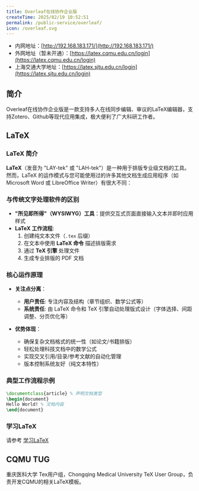 ```yaml
---
title: Overleaf在线协作企业版
createTime: 2025/02/19 10:52:51
permalink: /public-service/overleaf/
icon: /overleaf.svg
---
```


- 内网地址：[http://192.168.183.171/](http://192.168.183.171/)
- 外网地址（暂未开通）：[https://latex.cqmu.edu.cn/login](https://latex.cqmu.edu.cn/login)
- 上海交通大学地址：[https://latex.sjtu.edu.cn/login](https://latex.sjtu.edu.cn/login)
## 简介
Overleaf在线协作企业版是一款支持多人在线同步编辑、审议的LaTeX编辑器，支持Zotero、Github等现代应用集成，极大便利了广大科研工作者。


## LaTeX

### LaTeX 简介

**LaTeX**（发音为 "LAY-tek" 或 "LAH-tek"）是一种用于排版专业级文档的工具。然而，LaTeX 的运作模式与您可能使用过的许多其他文档生成应用程序（如 Microsoft Word 或 LibreOffice Writer）有很大不同：

### 与传统文字处理软件的区别
- **"所见即所得"（WYSIWYG）工具**：提供交互式页面直接输入文本并即时应用样式
- **LaTeX 工作流程**:
    1. 创建纯文本文件（`.tex` 后缀）
    2. 在文本中使用 **LaTeX 命令** 描述排版需求
    3. 通过 **TeX 引擎** 处理文件
    4. 生成专业排版的 PDF 文档

### 核心运作原理
- **关注点分离**：
    - **用户责任**: 专注内容及结构（章节组织、数学公式等）
    - **系统责任**: 由 LaTeX 命令和 TeX 引擎自动处理版式设计（字体选择、间距调整、分页优化等）

- **优势体现**：
    - 确保复杂文档格式的统一性（如论文/书籍排版）
    - 轻松处理科技文档中的数学公式
    - 实现交叉引用/目录/参考文献的自动化管理
    - 版本控制系统友好（纯文本特性）

### 典型工作流程示例

```latex
\documentclass{article} % 声明文档类型
\begin{document}
Hello World! % 文档内容
\end{document}
```

### 学习LaTeX

请参考 [学习LaTeX](LaTeX.md)

## CQMU TUG

重庆医科大学 Tex用户组，Chongqing Medical University TeX User Group，负责开发CQMU的相关LaTeX模板。 